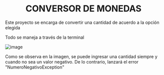 <center><h1>CONVERSOR DE MONEDAS</h1></center>
<p>Este proyecto se encarga de convertir una cantidad de acuerdo a la opción elegida</p>
<p>Todo se maneja a través de la terminal</p>

![image](https://github.com/user-attachments/assets/4aef560a-1c0c-4646-9b79-2a279550d620)





<p>Como se observa en la imagen, se puede ingresar una cantidad siempre y cuando no sea un valor negativo. De lo contrario, lanzará el error "NumeroNegativoException"</p>

